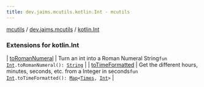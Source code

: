 ```yaml
---
title: dev.jaims.mcutils.kotlin.Int - mcutils
---
```


[mcutils](../../index.html) / [dev.jaims.mcutils](../index.html) / [kotlin.Int](./index.html)

### Extensions for kotlin.Int

| [toRomanNumeral](to-roman-numeral.html) | Turn an int into a Roman Numeral String`fun `[`Int`](https://kotlinlang.org/api/latest/jvm/stdlib/kotlin/-int/index.html)`.toRomanNumeral(): `[`String`](https://kotlinlang.org/api/latest/jvm/stdlib/kotlin/-string/index.html) |
| [toTimeFormatted](to-time-formatted.html) | Get the different hours, minutes, seconds, etc. from a Integer in seconds`fun `[`Int`](https://kotlinlang.org/api/latest/jvm/stdlib/kotlin/-int/index.html)`.toTimeFormatted(): `[`Map`](https://kotlinlang.org/api/latest/jvm/stdlib/kotlin.collections/-map/index.html)`<`[`Times`](../-times/index.html)`, `[`Int`](https://kotlinlang.org/api/latest/jvm/stdlib/kotlin/-int/index.html)`>` |

